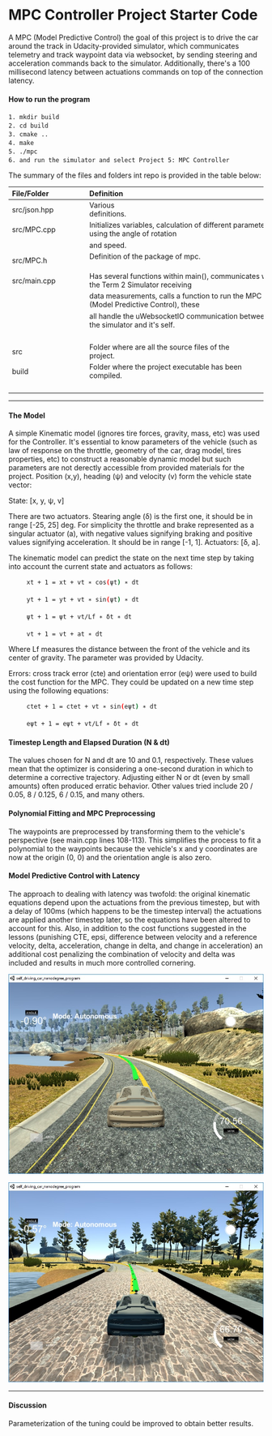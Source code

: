 # MPC Controller Project Starter Code

A MPC (Model Predictive Control) the goal of this project is to drive the car around the track in Udacity-provided simulator, which communicates telemetry and track waypoint data via websocket, by sending steering and acceleration commands back to the simulator. Additionally, there's a 100 millisecond latency between actuations commands on top of the connection latency.

<!--more-->

[//]: # (Image References)

[image1]: /build/result.jpg "Sample final score"
[image2]: /build/result1.jpg "Sample final score"

#### How to run the program

```sh
1. mkdir build
2. cd build
3. cmake ..
4. make
5. ./mpc
6. and run the simulator and select Project 5: MPC Controller
```

The summary of the files and folders int repo is provided in the table below:

| File/Folder               | Definition                                                                                  |
| :------------------------ | :------------------------------------------------------------------------------------------ |
| src/json.hpp              | Various definitions.                                                                        |
| src/MPC.cpp               | Initializes variables, calculation of different parameters, using the angle of rotation     |
|                           | and speed.                                                                                  |
| src/MPC.h                 | Definition of the package of mpc.                                                           |
| src/main.cpp              | Has several functions within main(), communicates with the Term 2 Simulator receiving       |
|                           | data measurements, calls a function to run the MPC (Model Predictive Control), these        |
|                           | all handle the uWebsocketIO communication between the simulator and it's self.              |
|                           |                                                                                             |
| src                       | Folder where are all the source files of the project.                                       |
| build                     | Folder where the project executable has been compiled.                                      |
|                           |                                                                                             |


---

#### The Model

A simple Kinematic model (ignores tire forces, gravity, mass, etc) was used for the Controller. It's essential to know parameters of the vehicle (such as law of response on the throttle, geometry of the car, drag model, tires properties, etc) to construct a reasonable dynamic model but such parameters are not derectly accessible from provided materials for the project. Position (x,y), heading (ψ) and velocity (v) form the vehicle state vector:

State: [x, y, ψ, v]

There are two actuators. Stearing angle (δ) is the first one, it should be in range [-25, 25] deg. For simplicity the throttle and brake represented as a singular actuator (a), with negative values signifying braking and positive values signifying acceleration. It should be in range [-1, 1]. Actuators: [δ, a].

The kinematic model can predict the state on the next time step by taking into account the current state and actuators as follows:

```sh
     x​t + 1 ​​= x​t ​​+ v​t ​​∗ cos(ψ​t​​) ∗ dt

     y​t + 1 ​​= y​t ​​+ v​t ​​∗ sin(ψ​t​​) ∗ dt

     ψ​t + 1 ​​= ψ​t ​​+ ​v​t/L​f ​​​​​​​∗ δ​t ​​∗ dt

     v​t + 1 ​​= v​t ​​+ a​t ​​∗ dt
```

Where Lf measures the distance between the front of the vehicle and its center of gravity. The parameter was provided by Udacity.

Errors: cross track error (cte) and orientation error (eψ) were used to build the cost function for the MPC. They could be updated on a new time step using the following equations:

```sh
     cte​t + 1 ​​= cte​t ​​+ v​t ​​∗ sin(eψ​t​​) ∗ dt

     eψ​t + 1 ​​= eψ​t ​​+ vt/​L​f ​​​​∗ δ​t ​​∗ dt
```

#### Timestep Length and Elapsed Duration (N & dt)

The values chosen for N and dt are 10 and 0.1, respectively. These values mean that the optimizer is considering a one-second duration in which to determine a corrective trajectory. Adjusting either N or dt (even by small amounts) often produced erratic behavior. Other values tried include 20 / 0.05, 8 / 0.125, 6 / 0.15, and many others.

#### Polynomial Fitting and MPC Preprocessing

The waypoints are preprocessed by transforming them to the vehicle's perspective (see main.cpp lines 108-113). This simplifies the process to fit a polynomial to the waypoints because the vehicle's x and y coordinates are now at the origin (0, 0) and the orientation angle is also zero.

#### Model Predictive Control with Latency

The approach to dealing with latency was twofold: the original kinematic equations depend upon the actuations from the previous timestep, but with a delay of 100ms (which happens to be the timestep interval) the actuations are applied another timestep later, so the equations have been altered to account for this. Also, in addition to the cost functions suggested in the lessons (punishing CTE, epsi, difference between velocity and a reference velocity, delta, acceleration, change in delta, and change in acceleration) an additional cost penalizing the combination of velocity and delta was included and results in much more controlled cornering.

![Final score][image1]

![Final score][image2]

---

#### Discussion

Parameterization of the tuning could be improved to obtain better results.
